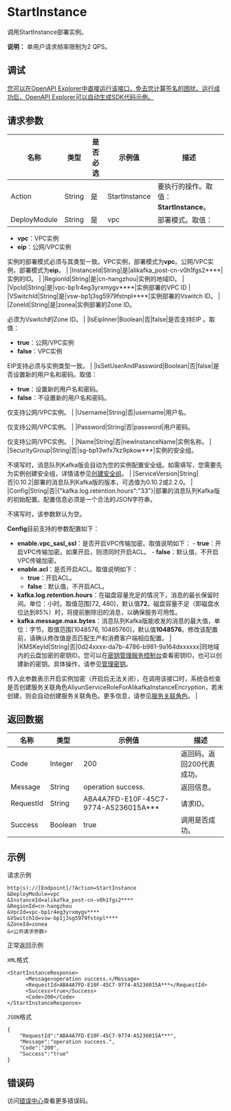 # StartInstance

调用StartInstance部署实例。

**说明：** 单用户请求频率限制为2 QPS。

## 调试

[您可以在OpenAPI Explorer中直接运行该接口，免去您计算签名的困扰。运行成功后，OpenAPI Explorer可以自动生成SDK代码示例。](https://api.aliyun.com/#product=alikafka&api=StartInstance&type=RPC&version=2019-09-16)

## 请求参数

|名称|类型|是否必选|示例值|描述|
|--|--|----|---|--|
|Action|String|是|StartInstance|要执行的操作。取值：**StartInstance**。 |
|DeployModule|String|是|vpc|部署模式。取值：

 -   **vpc**：VPC实例
-   **eip**：公网/VPC实例

 实例的部署模式必须与其类型一致。VPC实例，部署模式为**vpc**。公网/VPC实例，部署模式为**eip**。 |
|InstanceId|String|是|alikafka\_post-cn-v0h1fgs2\*\*\*\*|实例的ID。 |
|RegionId|String|是|cn-hangzhou|实例的地域ID。 |
|VpcId|String|是|vpc-bp1r4eg3yrxmygv\*\*\*\*|实例部署的VPC ID |
|VSwitchId|String|是|vsw-bp1j3sg5979fstnpl\*\*\*\*|实例部署的Vswitch ID。 |
|ZoneId|String|是|zonea|实例部署的Zone ID。

 必须为Vswitch的Zone ID。 |
|IsEipInner|Boolean|否|false|是否支持EIP 。取值：

 -   **true**：公网/VPC实例
-   **false**：VPC实例

 EIP支持必须与实例类型一致。 |
|IsSetUserAndPassword|Boolean|否|false|是否设置新的用户名和密码。取值：

 -   **true**：设置新的用户名和密码。
-   **false**：不设置新的用户名和密码。

 仅支持公网/VPC实例。 |
|Username|String|否|username|用户名。

 仅支持公网/VPC实例。 |
|Password|String|否|password|用户密码。

 仅支持公网/VPC实例。 |
|Name|String|否|newInstanceName|实例名称。 |
|SecurityGroup|String|否|sg-bp13wfx7kz9pkow\*\*\*|实例的安全组。

 不填写时，消息队列Kafka版会自动为您的实例配置安全组。如需填写，您需要先为实例创建安全组，详情请参见[创建安全组](~25468~)。 |
|ServiceVersion|String|否|0.10.2|部署的消息队列Kafka版的版本，可选值为0.10.2或2.2.0。 |
|Config|String|否|\{"kafka.log.retention.hours":"33"\}|部署的消息队列Kafka版的初始配置。配置信息必须是一个合法的JSON字符串。

 不填写时，该参数默认为空。

 **Config**目前支持的参数配置如下：

 -   **enable.vpc\_sasl\_ssl**：是否开启VPC传输加密。取值说明如下：
    -   **true**：开启VPC传输加密。如果开启，则须同时开启ACL。
    -   **false**：默认值，不开启VPC传输加密。
-   **enable.acl**：是否开启ACL。取值说明如下：
    -   **true**：开启ACL。
    -   **false**：默认值，不开启ACL。
-   **kafka.log.retention.hours**：在磁盘容量充足的情况下，消息的最长保留时间。单位：小时。取值范围\[72, 480\]，默认值**72**。磁盘容量不足（即磁盘水位达到85%）时，将提前删除旧的消息，以确保服务可用性。
-   **kafka.message.max.bytes**：消息队列Kafka版能收发的消息的最大值，单位：字节。取值范围\[1048576, 10485760\]，默认值**1048576**。修改该配置前，请确认修改值是否匹配生产和消费客户端相应配置。 |
|KMSKeyId|String|否|0d24xxxx-da7b-4786-b981-9a164dxxxxxx|同地域内的云盘加密的密钥ID。您可以在[密钥管理服务控制台](https://kms.console.aliyun.com/?spm=a2c4g.11186623.2.5.336745b8hfiU21)查看密钥ID，也可以创建新的密钥。具体操作，请参见[管理密钥](~~108805~~)。

 传入此参数表示开启实例加密（开启后无法关闭），在调用该接口时，系统会检查是否创建服务关联角色AliyunServiceRoleForAlikafkaInstanceEncryption，若未创建，则会自动创建服务关联角色。更多信息，请参见[服务关联角色](~~190460~~)。 |

## 返回数据

|名称|类型|示例值|描述|
|--|--|---|--|
|Code|Integer|200|返回码。返回200代表成功。 |
|Message|String|operation success.|返回信息。 |
|RequestId|String|ABA4A7FD-E10F-45C7-9774-A5236015A\*\*\*|请求ID。 |
|Success|Boolean|true|调用是否成功。 |

## 示例

请求示例

```
http(s)://[Endpoint]/?Action=StartInstance
&DeployModule=vpc
&InstanceId=alikafka_post-cn-v0h1fgs2****
&RegionId=cn-hangzhou
&VpcId=vpc-bp1r4eg3yrxmygv****
&VSwitchId=vsw-bp1j3sg5979fstnpl****
&ZoneId=zonea
&<公共请求参数>
```

正常返回示例

`XML`格式

```
<StartInstanceResponse>
      <Message>operation success.</Message>
      <RequestId>ABA4A7FD-E10F-45C7-9774-A5236015A***</RequestId>
      <Success>true</Success>
      <Code>200</Code>
</StartInstanceResponse>
```

`JSON`格式

```
{
    "RequestId":"ABA4A7FD-E10F-45C7-9774-A5236015A***",
    "Message":"operation success.",
    "Code":"200",
    "Success":"true"
}
```

## 错误码

访问[错误中心](https://error-center.alibabacloud.com/status/product/alikafka)查看更多错误码。

